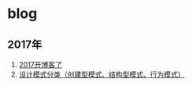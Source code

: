 # blog
## 2017年

1. [2017开博客了](https://github.com/jiayisheji/blog/issues/1)
2. [设计模式分类（创建型模式、结构型模式、行为模式）](https://github.com/jiayisheji/blog/issues/2)
